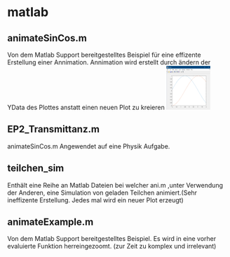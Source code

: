 # matlab
## animateSinCos.m
Von dem Matlab Support bereitgestelltes Beispiel für eine effizente Erstellung einer Annimation. Annimation wird erstellt durch ändern der YData des Plottes anstatt einen neuen Plot zu kreieren
<img src="./images/sincos.png" width="100" height="100">

## EP2_Transmittanz.m 
animateSinCos.m Angewendet auf eine Physik Aufgabe.
## teilchen_sim
Enthält eine Reihe an Matlab Dateien bei welcher ani.m ,unter Verwendung der Anderen, eine Simulation von geladen Teilchen animiert.(Sehr ineffizente Erstellung. Jedes mal wird ein neuer Plot erzeugt)
## animateExample.m
Von dem Matlab Support bereitgestelltes Beispiel. Es wird in eine vorher evaluierte Funktion herreingezoomt. (zur Zeit zu komplex und irrelevant)
